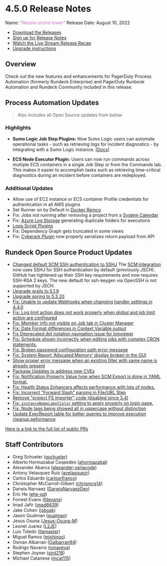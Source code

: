 # 4.5.0 Release Notes

Name: <span style="color: orchid"><span class="glyphicon glyphicon-tower"></span> "Nessie orchid tower"</span>
Release Date: August 10, 2022

- [Download the Releases](https://download.rundeck.com/)
- [Sign up for Release Notes](https://www.rundeck.com/release-notes-signup)
- [Watch the Live Stream Release Recap](https://youtu.be/tZqSPUrT5IU)
- [Upgrade instructions](/upgrading/)

<VidStack src="youtube/tZqSPUrT5IU"/>

## Overview

Check out the new features and enhancements for PagerDuty Process Automation (formerly Rundeck Enterprise) and PagerDuty Runbook Automation and Rundeck Community included in this release.

## Process Automation Updates

> Also includes all Open Source updates from below

### Highlights

* **Sumo Logic Job Step Plugins:** Now Sumo Logic users can automate operational tasks - such as retrieving logs for incident diagnostics - by integrating with a Sumo Logic instance. [[Docs](/manual/workflow-steps/sumo-logic.md)]

* **ECS Node Executor Plugin:** Users can now run commands across multiple ECS containers in a single Job Step or from the Commands tab.  This makes it easier to accomplish tasks such as retrieving time-critical diagnostics during an incident before containers are redeployed.

### Additional Updates

* Allow use of EC2 instance or ECS container Profile credentials for authentication in all AWS plugins
* Set Runner on by Default in [Docker Remco](/administration/configuration/docker/extending-configuration.md)
* Fix: Jobs not running after removing a project from a [System Calendar](/manual/calendars.md)
* Fix: [Azure Log Storage](/administration/cluster/logstore/azure.md) generating duplicate folders for executions
* [Loop Script Plugins](/manual/workflow-steps/loop-plugins.md)
* Fix: Dependency Graph gets truncated in some views
* Fix: [Cyberark Plugin](/manual/key-storage/storage-plugins/cyberark-storage.md) now properly serializes return payload from API


## Rundeck Open Source Product Updates

* [Changed default SCM SSH authentication to SSHJ](https://github.com/rundeck/rundeck/pull/7763) The [SCM integration](/manual/projects/scm/) now uses SSHJ for SSH authentication by default (previously JSCH). GitHub has tightened up their SSH key requirements and now requires SSH-RSA 2 keys. The new default for ssh-keygen via OpenSSH is not supported by JSCH.
* [Upgrade grails to 5.1.9](https://github.com/rundeck/rundeck/pull/7829)
* [Upgrade spring to 5.3.20](https://github.com/rundeck/rundeck/pull/7823)
* [Fix: Unable to update Webhooks when changing handler settings in 4.4.0](https://github.com/rundeck/rundeck/pull/7820)
* [Fix: Log limit action does not work properly when global and job limit action are configured ](https://github.com/rundeck/rundeck/pull/7809)
* [Fix:  Member info not visible on Job tab in Cluster Manager](https://github.com/rundeck/rundeck/pull/7806)
* [Fix: Date Format differences in Context Variable output](https://github.com/rundeck/rundeck/pull/7805)
* [Fix Deprecated dot notation navigation issue for logviewer](https://github.com/rundeck/rundeck/pull/7796)
* [Fix: Schedule shown incorrectly when editing jobs with complex CRON statements.](https://github.com/rundeck/rundeck/pull/7794)
* [Fix: Broken password configuration path error message ](https://github.com/rundeck/rundeck/pull/7791)
* [Fix: System Report &#39;Allocated Memory&#39; display broken in the GUI](https://github.com/rundeck/rundeck/pull/7789)
* [Show proper error message when an existing filter with same name is already present](https://github.com/rundeck/rundeck/pull/7788)
* [Package Updates to address new CVEs](https://github.com/rundeck/rundeck/pull/7787)
* [Fix: Notification Property Value type when SCM Export is done in YAML format.](https://github.com/rundeck/rundeck/pull/7785)
* [Fix: Health Status Enhancers affects performance with lots of nodes.](https://github.com/rundeck/rundeck/pull/7780)
* [Fix: Incorrect &quot;Forward Slash&quot; parsing in File/URL Step](https://github.com/rundeck/rundeck/pull/7779)
* [Remove &quot;project FS importer&quot; code (disabled since 3.4)](https://github.com/rundeck/rundeck/pull/7778)
* [Fix: `instanceNameLabelColor` setting to apply properly on login page.](https://github.com/rundeck/rundeck/pull/7770)
* [Fix: Node tags being showed all in uppercase without distinction](https://github.com/rundeck/rundeck/pull/7768)
* [Update ExecReport table for better queries to improve execution cleanup peformance](https://github.com/rundeck/rundeck/pull/7735)


[Here is a link to the full list of public PRs](https://github.com/rundeck/rundeck/pulls?q=is%3Apr+milestone%3A4.5.0+is%3Aclosed)


## Staff Contributors

* Greg Schueler ([gschueler](https://github.com/gschueler))
* Alberto Hormazabal Cespedes ([ahormazabal](https://github.com/ahormazabal))
* Alexander Abarca ([alexander-variacode](https://github.com/alexander-variacode))
* Antony Velasquez Ruiz ([avelasquezr](https://github.com/avelasquezr))
* Carlos Eduardo ([carlosrfranco](https://github.com/carlosrfranco))
* Christopher McCarroll-Gilbert ([chrismcg14](https://github.com/chrismcg14))
* Darwis Narvaez ([DarwisNarvaezDev](https://github.com/DarwisNarvaezDev))
* Eric He ([ehe-pd](https://github.com/ehe-pd))
* Forrest Evans ([fdevans](https://github.com/fdevans))
* Imad Jafir ([imad6639](https://github.com/imad6639))
* Jake Cohen ([jsboak](https://github.com/jsboak))
* Jason Qualman ([qualman](https://github.com/qualman))
* Jesus Osuna ([Jesus-Osuna-M](https://github.com/Jesus-Osuna-M))
* Leonel Juarez ([L2JE](https://github.com/L2JE))
* Luis Toledo ([ltamaster](https://github.com/ltamaster))
* Miguel Ramos ([mishingo](https://github.com/mishingo))
* Osman Albarran ([Oalbarran94](https://github.com/Oalbarran94))
* Rodrigo Navarro ([ronaveva](https://github.com/ronaveva))
* Stephen Joyner ([sjrd218](https://github.com/sjrd218))
* Michael Catanese ([mcat115](https://github.com/mcat115))
